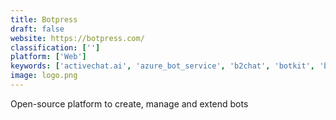 ```yaml
---
title: Botpress
draft: false 
website: https://botpress.com/
classification: ['']
platform: ['Web']
keywords: ['activechat.ai', 'azure_bot_service', 'b2chat', 'botkit', 'bottr', 'chatbot', 'collect.chat', 'dialogflow', 'drift', 'floatbot', 'gomix', 'hubot', 'intercom', 'landbot', 'messenger_platform', 'meya.ai', 'recast.ai', 'tars', 'wit.ai']
image: logo.png
---
```

Open-source platform to create, manage and extend bots